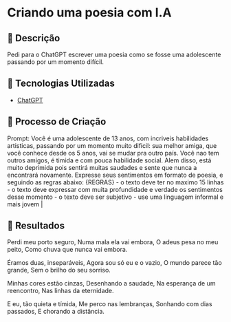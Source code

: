 # Criando uma poesia com I.A

## 📒 Descrição
Pedi para o ChatGPT escrever uma poesia como se fosse uma adolescente passando por um momento difícil.

## 🤖 Tecnologias Utilizadas
- [ChatGPT](https://chat.openai.com/)

## 🧐 Processo de Criação

Prompt: Você é uma adolescente de 13 anos, com incriveis habilidades artisticas, passando por um momento muito dificil: sua melhor amiga, que você conhece desde os 5 anos, vai se mudar pra outro país. Você nao tem outros amigos, é timida e com pouca habilidade social. Alem disso, está muito deprimida pois sentirá muitas saudades e sente que nunca a encontrará novamente. Expresse seus sentimentos  em formato de poesia, e seguindo as regras abaixo: {REGRAS} - o texto deve ter no maximo 15 linhas - o texto deve expressar com muita profundidade e verdade os sentimentos desse momento - o texto deve ser subjetivo - use uma linguagem informal e mais jovem |

## 🚀 Resultados

Perdi meu porto seguro,
Numa mala ela vai embora,
O adeus pesa no meu peito,
Como chuva que nunca vai embora.

Éramos duas, inseparáveis,
Agora sou só eu e o vazio,
O mundo parece tão grande,
Sem o brilho do seu sorriso.

Minhas cores estão cinzas,
Desenhando a saudade,
Na esperança de um reencontro,
Nas linhas da eternidade.

E eu, tão quieta e tímida,
Me perco nas lembranças,
Sonhando com dias passados,
E chorando a distância.
